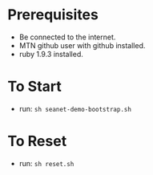 Prerequisites 
================
* Be connected to the internet.
* MTN github user with github installed.
* ruby 1.9.3 installed.



To Start
================
* run: `sh seanet-demo-bootstrap.sh`



To Reset
================
* run: `sh reset.sh`
